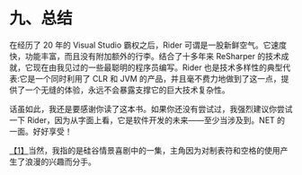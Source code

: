 # 九、总结

在经历了 20 年的 Visual Studio 霸权之后，Rider 可谓是一股新鲜空气。它速度快，功能丰富，而且没有附加额外的行李。结合了十多年来 ReSharper 的技术成就，它现在由我见过的一些最聪明的程序员编写。Rider 也是技术多样性的典型代表:它是一个同时利用了 CLR 和 JVM 的产品，并且毫不费力地做到了这一点，提供了一个无缝的体验，永远不会暴露支撑它的巨大技术复杂性。

话虽如此，我还是要感谢你读了这本书。如果你还没有尝试过，我强烈建议你尝试一下 Rider，因为从字面上看，它是软件开发的未来——至少当涉及到。NET 的一面。好好享受！

[【1】](2.html#_ftnref1)当然，我指的是硅谷情景喜剧中的一集，主角因为对制表符和空格的使用产生了浪漫的兴趣而分手。